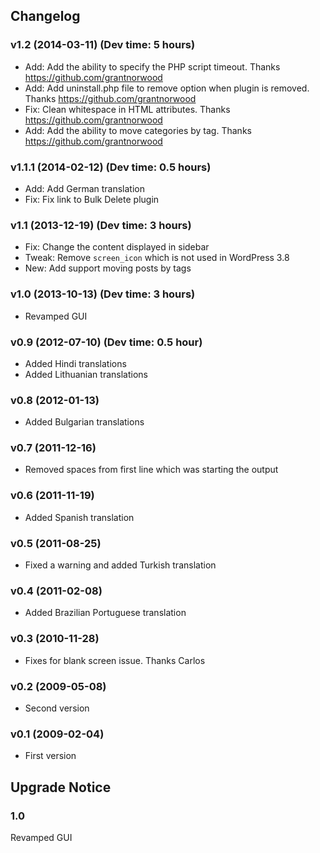 ## Changelog ##

### v1.2 (2014-03-11) (Dev time: 5 hours)
- Add: Add the ability to specify the PHP script timeout. Thanks https://github.com/grantnorwood
- Add: Add uninstall.php file to remove option when plugin is removed. Thanks https://github.com/grantnorwood
- Fix: Clean whitespace in HTML attributes. Thanks https://github.com/grantnorwood
- Add: Add the ability to move categories by tag. Thanks https://github.com/grantnorwood

### v1.1.1 (2014-02-12) (Dev time: 0.5 hours)
- Add: Add German translation
- Fix: Fix link to Bulk Delete plugin

### v1.1 (2013-12-19) (Dev time: 3 hours)
- Fix: Change the content displayed in sidebar
- Tweak: Remove `screen_icon` which is not used in WordPress 3.8
- New: Add support moving posts by tags

### v1.0 (2013-10-13) (Dev time: 3 hours)
- Revamped GUI

### v0.9 (2012-07-10) (Dev time: 0.5 hour)
- Added Hindi translations
- Added Lithuanian translations

### v0.8 (2012-01-13) ###
- Added Bulgarian translations

### v0.7 (2011-12-16) ###
- Removed spaces from first line which was starting the output

### v0.6 (2011-11-19) ###
- Added Spanish translation

### v0.5 (2011-08-25) ###
- Fixed a warning and added Turkish translation

### v0.4 (2011-02-08) ###
- Added Brazilian Portuguese translation

### v0.3 (2010-11-28) ###
- Fixes for blank screen issue. Thanks Carlos

### v0.2 (2009-05-08) ###
- Second version

### v0.1 (2009-02-04) ###
- First version

## Upgrade Notice ##

### 1.0 ###
Revamped GUI
